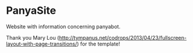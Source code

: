 PanyaSite
=========

Website with information concerning panyabot.

Thank you Mary Lou 
(http://tympanus.net/codrops/2013/04/23/fullscreen-layout-with-page-transitions/) for the template!